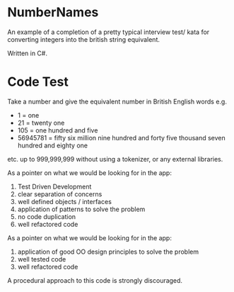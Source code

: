 # NumberNames
An example of a completion of a pretty typical interview test/ kata for converting integers into the british string equivalent.

Written in C#.

# Code Test

Take a number and give the equivalent number in British English words e.g.

 * 1 = one
 * 21 = twenty one
 * 105 = one hundred and five
 * 56945781 = fifty six million nine hundred and forty five thousand seven hundred and eighty one

etc. up to 999,999,999 without using a tokenizer, or any external libraries.

As a pointer on what we would be looking for in the app: 

 1.	Test Driven Development
 2.	clear separation of concerns
 3.	well defined objects / interfaces
 4.	application of patterns to solve the problem
 5.	no code duplication
 6.	well refactored code


As a pointer on what we would be looking for in the app:

 1. application of good OO design principles to solve the problem
 2. well tested code
 3. well refactored code
 
A procedural approach to this code is strongly discouraged.
